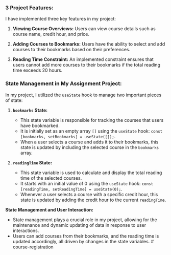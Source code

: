### **3 Project Features:**

I have implemented three key features in my project:

1. **Viewing Course Overviews:** Users can view course details such as course name, credit hour, and price.

2. **Adding Courses to Bookmarks:** Users have the ability to select and add courses to their bookmarks based on their preferences.

3. **Reading Time Constraint:** An implemented constraint ensures that users cannot add more courses to their bookmarks if the total reading time exceeds 20 hours.

### **State Management in My Assignment Project:**

In my project, I utilized the `useState` hook to manage two important pieces of state:

1. **`bookmarks` State:**

   - This state variable is responsible for tracking the courses that users have bookmarked.
   - It is initially set as an empty array `[]` using the `useState` hook: `const [bookmarks, setBookmarks] = useState([]);`.
   - When a user selects a course and adds it to their bookmarks, this state is updated by including the selected course in the `bookmarks` array.

2. **`readingTime` State:**

   - This state variable is used to calculate and display the total reading time of the selected courses.
   - It starts with an initial value of 0 using the `useState` hook: `const [readingTime, setReadingTime] = useState(0);`.
   - Whenever a user selects a course with a specific credit hour, this state is updated by adding the credit hour to the current `readingTime`.

**State Management and User Interaction:**

- State management plays a crucial role in my project, allowing for the maintenance and dynamic updating of data in response to user interactions.
- Users can add courses from their bookmarks, and the reading time is updated accordingly, all driven by changes in the state variables.
#   c o u r s e - r e g i s t r a t i o n  
 